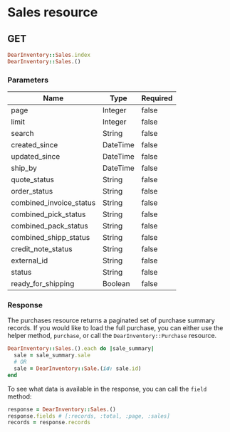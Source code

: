 # Sales resource

## GET

```ruby
DearInventory::Sales.index
DearInventory::Sales.()
```

### Parameters

| Name | Type | Required |
| --- | --- | --- |
| page | Integer | false |
| limit | Integer | false |
| search | String | false |
| created_since | DateTime | false |
| updated_since | DateTime | false |
| ship_by | DateTime | false |
| quote_status | String | false |
| order_status | String | false |
| combined_invoice_status | String | false |
| combined_pick_status | String | false |
| combined_pack_status | String | false |
| combined_shipp_status | String | false |
| credit_note_status | String | false |
| external_id | String | false |
| status | String | false |
| ready_for_shipping | Boolean | false |

### Response

The purchases resource returns a paginated set of purchase summary records. If you would like to load the full purchase, you can either use the helper method, `purchase`, or call the `DearInventory::Purchase` resource.

```ruby
DearInventory::Sales.().each do |sale_summary|
  sale = sale_summary.sale
  # OR
  sale = DearInventory::Sale.(id: sale.id)
end
```

To see what data is available in the response, you can call the `field` method:

```ruby
response = DearInventory::Sales.()
response.fields # [:records, :total, :page, :sales]
records = response.records
```

